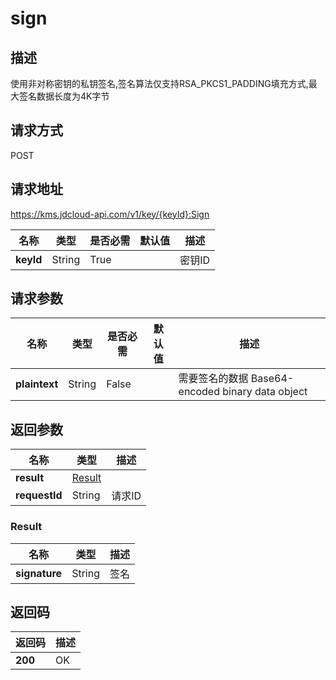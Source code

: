 # sign


## 描述
使用非对称密钥的私钥签名,签名算法仅支持RSA_PKCS1_PADDING填充方式,最大签名数据长度为4K字节

## 请求方式
POST

## 请求地址
https://kms.jdcloud-api.com/v1/key/{keyId}:Sign

|名称|类型|是否必需|默认值|描述|
|---|---|---|---|---|
|**keyId**|String|True| |密钥ID|

## 请求参数
|名称|类型|是否必需|默认值|描述|
|---|---|---|---|---|
|**plaintext**|String|False| |需要签名的数据 Base64-encoded binary data object|


## 返回参数
|名称|类型|描述|
|---|---|---|
|**result**|[Result](#result)| |
|**requestId**|String|请求ID|

### <div id="Result">Result</div>
|名称|类型|描述|
|---|---|---|
|**signature**|String|签名|

## 返回码
|返回码|描述|
|---|---|
|**200**|OK|

